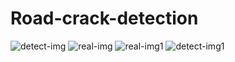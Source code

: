 # Road-crack-detection

![detect-img](https://user-images.githubusercontent.com/82101704/115952588-36a07300-a500-11eb-88fc-289e524c81aa.png)
![real-img](https://user-images.githubusercontent.com/82101704/115952589-386a3680-a500-11eb-8351-3efac78688dd.PNG)
![real-img1](https://user-images.githubusercontent.com/82101704/115952590-3a33fa00-a500-11eb-9f7c-dd9da1031873.png)
![detect-img1](https://user-images.githubusercontent.com/82101704/115952592-3b652700-a500-11eb-9a17-a40217004f01.PNG)


